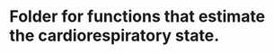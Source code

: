 Folder for functions that estimate the cardiorespiratory state.
===============================================================